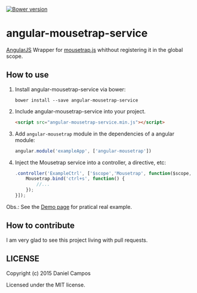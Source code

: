 [![Bower version](https://badge.fury.io/bo/angular-mousetrap-service.svg)](http://badge.fury.io/bo/angular-mousetrap-service)

angular-mousetrap-service
=========================

[AngularJS](https://angularjs.org) Wrapper for [mousetrap.js](http://craig.is/killing/mice) whithout registering it in the global scope.


How to use
----------

1. Install angular-mousetrap-service via bower:
	```
	bower install --save angular-mousetrap-service
	```

2. Include angular-mousetrap-service into your project.
	```HTML
	<script src="angular-mousetrap-service.min.js"></script>
	```

3. Add ```angular-mousetrap``` module in the dependencies of a angular module:
	```JavaScript
	angular.module('exampleApp', ['angular-mousetrap'])
	```

4. Inject the Mousetrap service into a controller, a directive, etc:
	```JavaScript
	.controller('ExampleCtrl', ['$scope','Mousetrap', function($scope, Mousetrap){
		Mousetrap.bind('ctrl+s', function() {
			//...
		});
	}]);
	```

Obs.: See the [Demo page](http://the-darc.github.io/angular-mousetrap/) for pratical real example.

How to contribute
-----------------

I am very glad to see this project living with pull requests.

LICENSE
-------

Copyright (c) 2015 Daniel Campos

Licensed under the MIT license.
